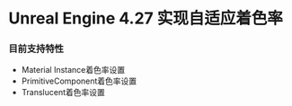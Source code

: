 # Unreal Engine 4.27 实现自适应着色率

### 目前支持特性
- Material Instance着色率设置
- PrimitiveComponent着色率设置
- Translucent着色率设置
